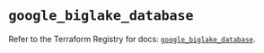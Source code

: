 # `google_biglake_database`

Refer to the Terraform Registry for docs: [`google_biglake_database`](https://registry.terraform.io/providers/hashicorp/google/6.10.0/docs/resources/biglake_database).
